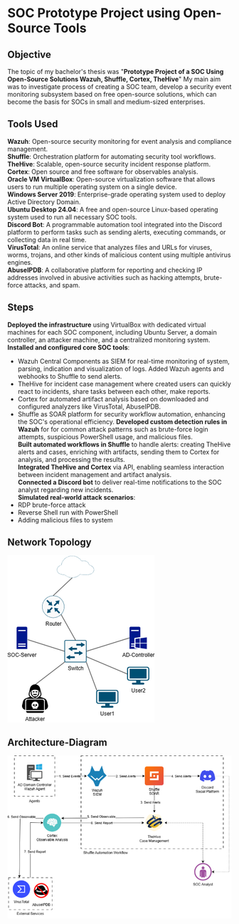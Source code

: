 # SOC Prototype Project using Open-Source Tools

## Objective
The topic of my bachelor's thesis was "**Prototype Project of a SOC Using Open-Source Solutions Wazuh, Shuffle, Cortex, TheHive**" My main aim was to investigate process of creating a SOC team, develop a security event monitoring subsystem based on free open-source solutions, which can become the basis for SOCs in small and medium-sized enterprises.

## Tools Used
**Wazuh**: Open-source security monitoring for event analysis and compliance management.  
**Shuffle**: Orchestration platform for automating security tool workflows.  
**TheHive**: Scalable, open-source security incident response platform.  
**Cortex**: Open source and free software for observables analysis.  
**Oracle VM VirtualBox**: Open-source virtualization software that allows users to run multiple operating system on a single device.  
**Windows Server 2019**: Enterprise-grade operating system used to deploy Active Directory Domain.  
**Ubuntu Desktop 24.04**: A free and open-source Linux-based operating system used to run all necessary SOC tools.  
**Discord Bot**: A programmable automation tool integrated into the Discord platform to perform tasks such as sending alerts, executing commands, or collecting data in real time.  
**VirusTotal**: An online service that analyzes files and URLs for viruses, worms, trojans, and other kinds of malicious content using multiple antivirus engines.  
**AbuseIPDB**: A collaborative platform for reporting and checking IP addresses involved in abusive activities such as hacking attempts, brute-force attacks, and spam.  

## Steps
**Deployed the infrastructure** using VirtualBox with dedicated virtual machines for each SOC component, including Ubuntu Server, a domain controller, an attacker machine, and a centralized monitoring system.
**Installed and configured core SOC tools**:
- Wazuh Central Components as SIEM for real-time monitoring of system, parsing, indication and visualization of logs. Added Wazuh agents and webhooks to Shuffle to send alerts.
- TheHive for incident case management where created users can quickly react to incidents, share tasks between each other, make reports.
- Cortex for automated artifact analysis based on downloaded and configured analyzers like VirusTotal, AbuseIPDB.
- Shuffle as SOAR platform for security workflow automation, enhancing the SOC's operational efficiency.
**Developed custom detection rules in Wazuh** for for common attack patterns such as brute-force login attempts, suspicious PowerShell usage, and malicious files.  
**Built automated workflows in Shuffle** to handle alerts: creating TheHive alerts and cases, enriching with artifacts, sending them to Cortex for analysis, and processing the results.  
**Integrated TheHive and Cortex** via API, enabling seamless interaction between incident management and artifact analysis.  
**Connected a Discord bot** to deliver real-time notifications to the SOC analyst regarding new incidents.  
**Simulated real-world attack scenarios**:
- RDP brute-force attack
- Reverse Shell run with PowerShell
- Adding malicious files to system

## Network Topology
![](images/network-topology.png)
## Architecture-Diagram
![](images/architecture-design.png)
